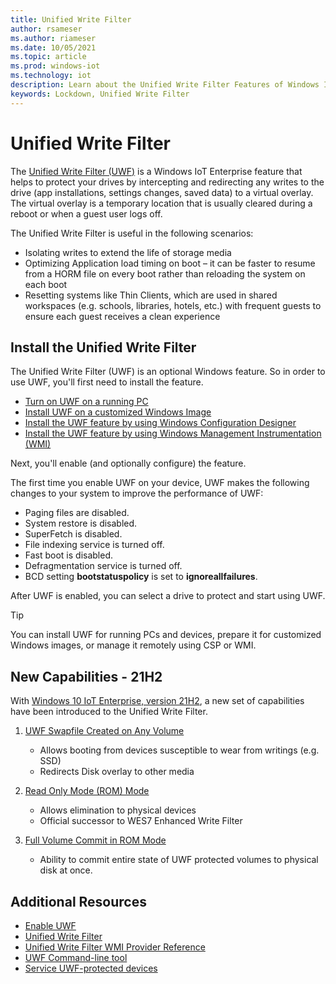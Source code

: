 ```yaml
---
title: Unified Write Filter
author: rsameser
ms.author: riameser
ms.date: 10/05/2021
ms.topic: article
ms.prod: windows-iot
ms.technology: iot
description: Learn about the Unified Write Filter Features of Windows IoT Enterprise.
keywords: Lockdown, Unified Write Filter
---
```

# Unified Write Filter
The [Unified Write Filter (UWF)](/windows-hardware/customize/enterprise/unified-write-filter#turn-on-and-configure-uwf) is a Windows IoT Enterprise feature that helps to protect your drives by intercepting and redirecting any writes to the drive (app installations, settings changes, saved data) to a virtual overlay. The virtual overlay is a temporary location that is usually cleared during a reboot or when a guest user logs off.

The Unified Write Filter is useful in the following scenarios:
* Isolating writes to extend the life of storage media
* Optimizing Application load timing on boot – it can be faster to resume from a HORM file on every boot rather than reloading the system on each boot
* Resetting systems like Thin Clients, which are used in shared workspaces (e.g. schools, libraries, hotels, etc.) with frequent guests to ensure each guest receives a clean experience


## Install the Unified Write Filter
The Unified Write Filter (UWF) is an optional Windows feature. So in order to use UWF, you'll first need to install the feature.

* [Turn on UWF on a running PC](/windows-hardware/customize/enterprise/uwf-turnonuwf#turn-on-uwf-on-a-running-pc)
* [Install UWF on a customized Windows Image](/windows-hardware/customize/enterprise/uwf-turnonuwf#install-uwf-on-a-customized-windows-image)
* [Install the UWF feature by using Windows Configuration Designer](/windows-hardware/customize/enterprise/uwf-turnonuwf#install-the-uwf-feature-by-using-windows-configuration-designer)
* [Install the UWF feature by using Windows Management Instrumentation (WMI)](/windows-hardware/customize/enterprise/uwf-turnonuwf#install-the-uwf-feature-by-using-windows-management-instrumentation-wmi)

Next, you'll enable (and optionally configure) the feature.

The first time you enable UWF on your device, UWF makes the following changes to your system to improve the performance of UWF:
* Paging files are disabled.
* System restore is disabled.
* SuperFetch is disabled.
* File indexing service is turned off.
* Fast boot is disabled.
* Defragmentation service is turned off.
* BCD setting **bootstatuspolicy** is set to **ignoreallfailures**.

After UWF is enabled, you can select a drive to protect and start using UWF.

> [!TIP]
>
> You can install UWF for running PCs and devices, prepare it for customized Windows images, or manage it remotely using CSP or WMI.

## New Capabilities - 21H2
With [Windows 10 IoT Enterprise, version 21H2](/windows/iot/product-family/what's-new-in-windows-10-iot-enterprise-21h2), a new set of capabilities have been introduced to the Unified Write Filter.

1. [UWF Swapfile Created on Any Volume](/windows-hardware/customize/enterprise/uwf-wes7-ewf-to-win10-uwf)
    * Allows booting from devices susceptible to wear from writings (e.g. SSD)
    * Redirects Disk overlay to other media


2. [Read Only Mode (ROM) Mode](/windows-hardware/customize/enterprise/uwf-wes7-ewf-to-win10-uwf#read-only-media-mode)  
    * Allows elimination to physical devices
    * Official successor to WES7 Enhanced Write Filter


3. [Full Volume Commit in ROM Mode](/windows-hardware/customize/enterprise/uwf-wes7-ewf-to-win10-uwf#full-volume-commit-in-read-only-media-mode)
    * Ability to commit entire state of UWF protected volumes to physical disk at once.

## Additional Resources
* [Enable UWF](/windows-hardware/customize/enterprise/uwf-turnonuwf)
* [Unified Write Filter](/windows-hardware/customize/enterprise/unified-write-filter)
* [Unified Write Filter WMI Provider Reference](/windows-hardware/customize/enterprise/uwf-wmi-provider-reference)
* [UWF Command-line tool](/windows-hardware/customize/enterprise/uwfmgrexe)
* [Service UWF-protected devices](/windows-hardware/customize/enterprise/service-uwf-protected-devices)
